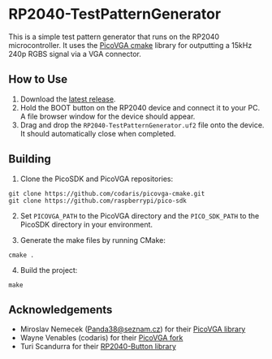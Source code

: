 # RP2040-TestPatternGenerator

This is a simple test pattern generator that runs on the RP2040 microcontroller. It uses the [PicoVGA cmake](https://github.com/codaris/picovga-cmake) library for outputting a 15kHz 240p RGBS signal via a VGA connector.

## How to Use

1. Download the [latest release](https://github.com/nmur/RP2040-TestPatternGenerator/releases).
2. Hold the BOOT button on the RP2040 device and connect it to your PC. A file browser window for the device should appear.
3. Drag and drop the `RP2040-TestPatternGenerator.uf2` file onto the device. It should automatically close when completed.

## Building

1. Clone the PicoSDK and PicoVGA repositories:
~~~
git clone https://github.com/codaris/picovga-cmake.git
git clone https://github.com/raspberrypi/pico-sdk
~~~

2. Set `PICOVGA_PATH` to the PicoVGA directory and the `PICO_SDK_PATH` to the PicoSDK directory in your environment.

3. Generate the make files by running CMake:
~~~
cmake .
~~~

4. Build the project:
~~~
make
~~~

## Acknowledgements

- Miroslav Nemecek (Panda38@seznam.cz) for their [PicoVGA library](https://github.com/Panda381/PicoVGA)
- Wayne Venables (codaris) for their [PicoVGA fork](https://github.com/codaris/picovga-cmake)
- Turi Scandurra for their [RP2040-Button library](https://github.com/TuriSc/RP2040-Button)